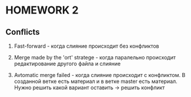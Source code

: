 # HOMEWORK 2

## Conflicts

1. Fast-forward - когда слияние происходит без конфликтов

2. Merge made by the 'ort' stratege - когда паралельно происходит редактирование другого файла и слияние 

3. Avtomatic merge failed - когда слияние происходит с конфликтом. В созданной ветке есть материал и в ветке master есть материал. Нужно решить какой вариант оставить -> решить конфликт
